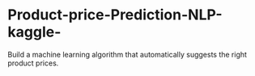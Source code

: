 # Product-price-Prediction-NLP-kaggle-
Build a machine learning algorithm that automatically suggests the right product prices.
